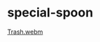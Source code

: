 # special-spoon


[Trash.webm](https://user-images.githubusercontent.com/95283510/198333991-18ddb18e-808a-4b08-8468-9a5bac253867.webm)
